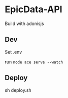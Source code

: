 # EpicData-API

Build with adonisjs

## Dev

Set .env

run `node ace serve --watch`

## Deploy

sh deploy.sh